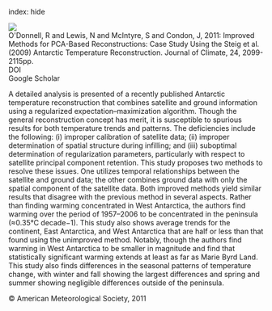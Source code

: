 index: hide

<div class="Citation">
    <div class="Citation-thumb CitationThumb-linked"  data-href="https://doi.org/10.1175/2010jcli3656.1">
      <img src="https://static.claimspace.cloud/climate-study-static/refs/thumbs/2/ODonnell_et_al_2011-thumb.png" />
    </div>

  <div class="Citation-body">
    <div class="Citation-text">O'Donnell, R and Lewis, N and McIntyre, S and Condon, J, 2011: Improved Methods for PCA-Based Reconstructions: Case Study Using the Steig et al. (2009) Antarctic Temperature Reconstruction. <span class="Article-journal">Journal of Climate, </span><span class="Article-volume">24, </span>2099-2115pp.</div>
    <div class="Citation-links">
      <div class="CitationLink" data-href="https://doi.org/10.1175/2010jcli3656.1">
        <div class="CitationLink-icon CitationLink-Doi"></div>
        <div class="CitationLink-text">DOI</div>
      </div>
      <div class="CitationLink" data-href="https://scholar.google.com/scholar?q=10.1175/2010jcli3656.1">
        <div class="CitationLink-icon CitationLink-Scholar"></div>
        <div class="CitationLink-text">Google Scholar</div>
      </div>
    </div>
  </div>
</div>

A detailed analysis is presented of a recently published Antarctic temperature reconstruction that combines satellite and ground information using a regularized expectation–maximization algorithm. Though the general reconstruction concept has merit, it is susceptible to spurious results for both temperature trends and patterns. The deficiencies include the following: (i) improper calibration of satellite data; (ii) improper determination of spatial structure during infilling; and (iii) suboptimal determination of regularization parameters, particularly with respect to satellite principal component retention. This study proposes two methods to resolve these issues. One utilizes temporal relationships between the satellite and ground data; the other combines ground data with only the spatial component of the satellite data. Both improved methods yield similar results that disagree with the previous method in several aspects. Rather than finding warming concentrated in West Antarctica, the authors find warming over the period of 1957–2006 to be concentrated in the peninsula (≈0.35°C decade−1). This study also shows average trends for the continent, East Antarctica, and West Antarctica that are half or less than that found using the unimproved method. Notably, though the authors find warming in West Antarctica to be smaller in magnitude and find that statistically significant warming extends at least as far as Marie Byrd Land. This study also finds differences in the seasonal patterns of temperature change, with winter and fall showing the largest differences and spring and summer showing negligible differences outside of the peninsula.

<div class="Citation-copy">
&copy; American Meteorological Society, 2011
</div>
